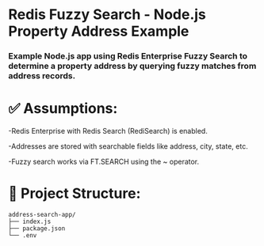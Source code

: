 # Redis Fuzzy Search - Node.js Property Address Example

### Example Node.js app using Redis Enterprise Fuzzy Search to determine a property address by querying fuzzy matches from address records.

# ✅ Assumptions:
-Redis Enterprise with Redis Search (RediSearch) is enabled.

-Addresses are stored with searchable fields like address, city, state, etc.

-Fuzzy search works via FT.SEARCH using the ~ operator.

# 📁 Project Structure:
```
address-search-app/
├── index.js
├── package.json
└── .env
```

